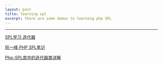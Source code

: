 ```yaml
---
layout: post
title: learning spl
excerpt: there are some demos to learning php SPL
---
```


-------------------------

<a href="http://www.cnblogs.com/mitang/p/4106952.html">SPL学习 迭代器</a>


<a href="http://www.ruanyifeng.com/blog/2008/07/php_spl_notes.html">阮一峰 PHP SPL笔记</a>


<a href="http://www.cnblogs.com/mitang/p/4106952.html">Php-SPL库中的迭代器类详解</a>
